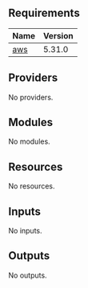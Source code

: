 ## Requirements

| Name | Version |
|------|---------|
| <a name="requirement_aws"></a> [aws](#requirement\_aws) | 5.31.0 |

## Providers

No providers.

## Modules

No modules.

## Resources

No resources.

## Inputs

No inputs.

## Outputs

No outputs.
